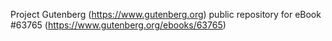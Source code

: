 Project Gutenberg (https://www.gutenberg.org) public repository for
eBook #63765 (https://www.gutenberg.org/ebooks/63765)
